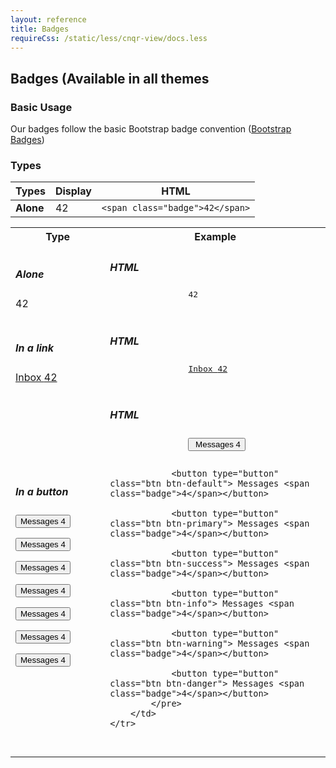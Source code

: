 ```yaml
---
layout: reference
title: Badges
requireCss: /static/less/cnqr-view/docs.less
---
```


## Badges (Available in all themes ##

### Basic Usage ###

Our badges follow the basic Bootstrap badge convention (<a href="http://getbootstrap.com/components/#badges">Bootstrap Badges</a>)

### Types ###

| Types         | Display                       |  HTML                         | 
| ------------- |-------------------------------|-------------------------------|
| **Alone**     | <span class="badge">42</span> | ```<span class="badge">42</span>```|

<table>
	<tr>
		<th style="width:30%">Type</th>
		<th style="width:70%">Example</th>
	</tr>
	<tr>
		<td>
			<h5>Alone</h5>
			<span class="badge">42</span>
		</td>
		<td>
			<h5>HTML</h5>
			<pre class="brush: xml; toolbar: false;">
				<span class="badge">42</span>
			</pre>
		</td>
	</tr>
	<tr>
		<td>
			<h5>In a link</h5>
			<a href="#">Inbox <span class="badge">42</span></a>
		</td>
		<td>
			<h5>HTML</h5>
			<pre class="brush: xml; toolbar: false;">
				<a href="#">Inbox <span class="badge">42</span></a>
			</pre>
		</td>
	</tr>
	<tr>
		<td>
			<h5>In a button</h5>
			<p><button type="button"> Messages <span class="badge">4</span></button></p>
			<p><button type="button" class="btn btn-default"> Messages <span class="badge">4</span></button></p>
			<p><button type="button" class="btn btn-primary"> Messages <span class="badge">4</span></button></p>
			<p><button type="button" class="btn btn-success"> Messages <span class="badge">4</span></button></p>
			<p><button type="button" class="btn btn-info"> Messages <span class="badge">4</span></button></p>
			<p><button type="button" class="btn btn-warning"> Messages <span class="badge">4</span></button></p>
			<p><button type="button" class="btn btn-danger"> Messages <span class="badge">4</span></button></p>
		</td>
		<td>
			<h5>HTML</h5>
			<pre class="brush: xml; toolbar: false;">
				<button type="button"> Messages <span class="badge">4</span></button>

				<button type="button" class="btn btn-default"> Messages <span class="badge">4</span></button>

				<button type="button" class="btn btn-primary"> Messages <span class="badge">4</span></button>

				<button type="button" class="btn btn-success"> Messages <span class="badge">4</span></button>

				<button type="button" class="btn btn-info"> Messages <span class="badge">4</span></button>

				<button type="button" class="btn btn-warning"> Messages <span class="badge">4</span></button>

				<button type="button" class="btn btn-danger"> Messages <span class="badge">4</span></button>
			</pre>
		</td>
	</tr>

</table>
